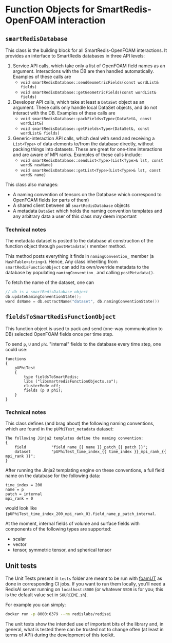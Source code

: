 # Function Objects for SmartRedis-OpenFOAM interaction

## `smartRedisDatabase`

This class is the building block for all SmartRedis-OpenFOAM interactions. It provides an interface to SmartRedis
databases in three API levels:

1. Service API calls, which take only a list of OpenFOAM field names as an argument. Interactions with the DB
    are then handled automatically. Examples of these calls are
   - `void smartRedisDatabase::sendGeometricFields(const wordList& fields)`
   - `void smartRedisDatabase::getGeometricFields(const wordList& fields)`
2. Developer API calls, which take at least a `DataSet` object as an argument. These calls only handle local DataSet
   objects, and do not interact with the DB.  Examples of these calls are
   - `void smartRedisDatabase::packFields<Type>(DataSet&, const wordList&)`
   - `void smartRedisDatabase::getFields<Type>(DataSet&, const wordList& fields)`
3. Generic-interaction API calls, which deal with send and receiving a `List<Type>` of data elements to/from
   the database directly, without packing things into datasets. These are great for one-time interactions and are
   aware of MPI ranks. Examples of these calls include:
   - `void smartRedisDatabase::sendList<Type>(List<Type>& lst, const word& newName)`
   - `void smartRedisDatabase::getList<Type>(List<Type>& lst, const word& name)`

This class also manages:

- A naming convention of tensors on the Database which correspond to OpenFOAM fields (or parts of them)
- A shared client between all `smartRedisDatabase` objects
- A metadata `DataSet` which holds the naming convention templates and any arbitrary data a user
  of this class may deem important

### Technical notes

The metadata dataset is posted to the database at construction of the function object 
through `postMetadata()` member method.

This method posts everything it finds in `namingConvention_` member (a `HashTable<string>`). Hence,
Any class inheriting from `smartRedisFunctionObject` can add its own/override metadata to the database
by populating `namingConvention_` and calling `postMetadata()`.

To fetch the name of the dataset, one can
```cpp
// db is a smartRedisDatabase object
db.updateNamingConventionState();
word dsName = db.extractName("dataset", db.namingConventionState())
```

## `fieldsToSmartRedisFunctionObject`

This function object is used to pack and send (one-way communication to DB) selected OpenFOAM fields once per time step.
 
To send `p`, `U` and `phi` "internal" fields to the database every time step, one could use:
```
functions
{
    pUPhiTest
    {
        type fieldsToSmartRedis;
        libs ("libsmartredisFunctionObjects.so");
        clusterMode off;
        fields (p U phi);
    }
}
```

### Technical notes

This class defines (and brag about) the following naming conventions, which are found in the `pUPhiTest_metadata` dataset:
```
The following Jinja2 templates define the naming convention:
{
    field           "field_name_{{ name }}_patch_{{ patch }}";
    dataset         "pUPhiTest_time_index_{{ time_index }}_mpi_rank_{{ mpi_rank }}";
}
```
After running the Jinja2 templating engine on these conventions, a full field name on the database for the
following data:
```
time_index = 200
name = p
patch = internal
mpi_rank = 0
```
would look like `{pUPhiTest_time_index_200_mpi_rank_0}.field_name_p_patch_internal`.

At the moment, internal fields of volume and surface fields with components of the following types are supported:
- scalar
- vector
- tensor, symmetric tensor, and spherical tensor 

## Unit tests

The Unit Tests present in `tests` folder are meant to be run with [foamUT](https://github.com/FoamScience/foamUT)
as done in corresponding CI jobs. If you want to run them locally, you'll need a RedisAI server running on `localhost:8000`
(or whatever `SSDB` is for you; this is the default value set in `SOURCEME.sh`).

For example you can simply:
```bash
docker run -p 8000:6379 --rm redislabs/redisai
```

The unit tests show the intended use of important bits of the library and, in general, what is tested there can be
trusted not to change often (at least in terms of API) during the development of this toolkit.

